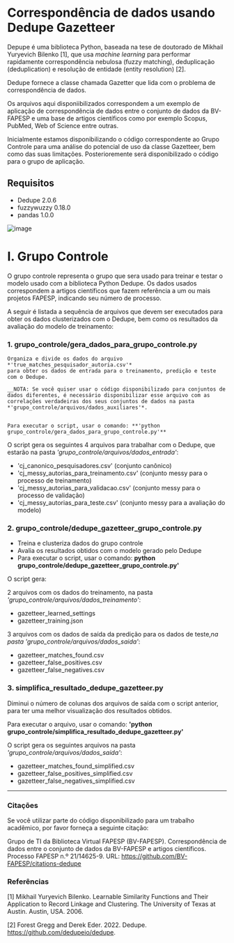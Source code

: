 # Correspondência de dados usando Dedupe Gazetteer

Depupe é uma biblioteca Python, baseada na tese de doutorado de Mikhail Yuryevich Bilenko [1], que usa *machine learning* para performar rapidamente correspondência nebulosa (fuzzy matching), deduplicação (deduplication) e resolução de entidade (entity resolution) [2].

Dedupe fornece a classe chamada Gazetter que lida com o problema de correspondência de dados.

Os arquivos aqui disponiibilizados correspondem a um exemplo de aplicação de correspondência de dados entre o conjunto de
dados da BV-FAPESP e uma base de artigos científicos como por exemplo Scopus, PubMed, Web of Science entre outras.

Inicialmente estamos disponibilizando o código correspondente ao Grupo Controle para uma análise do potencial de uso da classe Gazetteer, bem como das suas limitações. Posterioremente será disponibilizado o código para o grupo de aplicação.


## Requisitos

- Dedupe 2.0.6
- fuzzywuzzy 0.18.0
- pandas 1.0.0


![image](https://user-images.githubusercontent.com/110296380/181920468-aacc0063-81c4-45e0-a8fd-0d897952a00a.png)



# I. Grupo Controle
O grupo controle representa o grupo que sera usado para treinar e testar o modelo usado com a biblioteca Python Dedupe.
Os dados usados correspondem a artigos científicos que fazem referência a um ou mais projetos FAPESP, indicando seu número de processo.

A seguir é listada a sequência de arquivos que devem ser executados para obter os dados clusterizados com o Dedupe, bem como os resultados da avaliação do modelo de treinamento:

### 1. grupo_controle/gera_dados_para_grupo_controle.py

    Organiza e divide os dados do arquivo *'true_matches_pesquisador_autoria.csv'*
    para obter os dados de entrada para o treinamento, predição e teste com o Dedupe.

    __NOTA: Se você quiser usar o código disponibilizado para conjuntos de dados diferentes, é necessário disponibilizar esse arquivo com as correlações verdadeiras dos seus conjuntos de dados na pasta *'grupo_controle/arquivos/dados_auxiliares'*.


    Para executar o script, usar o comando: **'python grupo_controle/gera_dados_para_grupo_controle.py'**

O script gera os seguintes 4 arquivos para trabalhar com o Dedupe, que estarão na pasta *'grupo_controle/arquivos/dados_entrada'*:
- 'cj_canonico_pesquisadores.csv' (conjunto canônico)
- 'cj_messy_autorias_para_treinamento.csv' (conjunto messy para o processo de treinamento)
- 'cj_messy_autorias_para_validacao.csv' (conjunto messy para o processo de validação)
- 'cj_messy_autorias_para_teste.csv' (conjunto messy para a avaliação do modelo)

### 2. grupo_controle/dedupe_gazetteer_grupo_controle.py

- Treina e clusteriza dados do grupo controle
- Avalia os resultados obtidos com o modelo gerado pelo Dedupe
- Para executar o script, usar o comando:
**python grupo_controle/dedupe_gazetteer_grupo_controle.py'**

O script gera:

2 arquivos com os dados do treinamento, na pasta *'grupo_controle/arquivos/dados_treinamento'*:
   - gazetteer_learned_settings
   - gazetteer_training.json

3 arquivos com os dados de saída da predição para os dados de teste,*na pasta 'grupo_controle/arquivos/dados_saida'*:
   - gazetteer_matches_found.csv
   - gazetteer_false_positives.csv
   - gazetteer_false_negatives.csv

### 3. simplifica_resultado_dedupe_gazetteer.py
Diminui o número de colunas dos arquivos de saída com o script anterior, para ter uma melhor visualização dos resultados obtidos.

Para executar o arquivo, usar o comando: **'python grupo_controle/simplifica_resultado_dedupe_gazetteer.py'**

O script gera os seguintes arquivos na pasta *'grupo_controle/arquivos/dados_saida'*:
- gazetteer_matches_found_simplified.csv
- gazetteer_false_positives_simplified.csv
- gazetteer_false_negatives_simplified.csv

--------------------------------------------------------------------------------

### Citações

Se você utilizar parte do código disponibilizado para um trabalho acadêmico, por favor forneça a seguinte citação:

Grupo de TI da Biblioteca Virtual FAPESP (BV-FAPESP). Correspondência de dados entre o conjunto de dados da BV-FAPESP e artigos científicos. Processo FAPESP n.º 21/14625-9. URL: https://github.com/BV-FAPESP/citations-dedupe

### Referências

[1] Mikhail Yuryevich Bilenko. Learnable Similarity Functions and Their Application to Record Linkage and Clustering. The University of Texas at Austin. Austin, USA. 2006.

[2] Forest Gregg and Derek Eder. 2022. Dedupe. https://github.com/dedupeio/dedupe.
